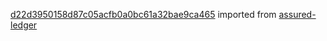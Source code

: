 [d22d3950158d87c05acfb0a0bc61a32bae9ca465](https://github.com/insolar/assured-ledger/commit/d22d3950158d87c05acfb0a0bc61a32bae9ca465) imported from [assured-ledger](https://github.com/insolar/assured-ledger)
